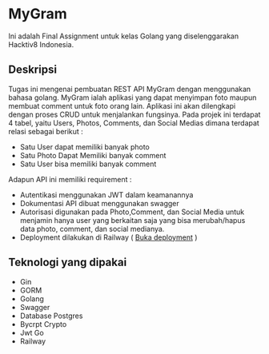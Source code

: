 # MyGram

Ini adalah Final Assignment untuk kelas Golang yang diselenggarakan Hacktiv8 Indonesia.

## Deskripsi

Tugas ini mengenai pembuatan REST API MyGram dengan menggunakan bahasa golang. MyGram ialah aplikasi yang dapat menyimpan foto maupun membuat comment untuk foto orang lain. Aplikasi ini akan dilengkapi dengan proses CRUD untuk menjalankan fungsinya. Pada projek ini terdapat 4 tabel, yaitu Users, Photos, Comments, dan Social Medias dimana terdapat relasi sebagai berikut :
- Satu User dapat memiliki banyak photo 
- Satu Photo Dapat Memiliki banyak comment
- Satu User bisa memiliki banyak comment

Adapun API ini memiliki requirement :
- Autentikasi menggunakan JWT dalam keamanannya
- Dokumentasi API dibuat menggunakan swagger
- Autorisasi digunakan pada Photo,Comment, dan Social Media untuk menjamin hanya user yang berkaitan saja yang bisa merubah/hapus data photo, comment, dan social medianya.
- Deployment dilakukan di Railway (
  [Buka deployment](https://mygramgolang-production.up.railway.app/swagger/index.html) )



## Teknologi yang dipakai

- Gin
- GORM
- Golang
- Swagger
- Database Postgres
- Bycrpt Crypto
- Jwt Go
- Railway
